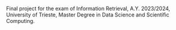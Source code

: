 Final project for the exam of Information Retrieval, A.Y. 2023/2024, University of Trieste, Master Degree in Data Science and Scientific Computing.
